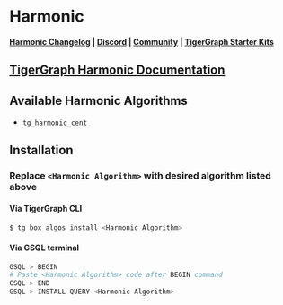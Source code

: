 
# Harmonic

#### [Harmonic Changelog](https://github.com/tigergraph/gsql-graph-algorithms/blob/master/algorithms/Centrality/harmonic/CHANGELOG.md) | [Discord](https://discord.gg/vFbmPyvJJN) | [Community](https://community.tigergraph.com) | [TigerGraph Starter Kits](https://github.com/zrougamed/TigerGraph-Starter-Kits-Parser)

## [TigerGraph Harmonic Documentation](https://docs.tigergraph.com/graph-ml/current/centrality-algorithms/harmonic-centrality)

## Available Harmonic Algorithms 

* [`tg_harmonic_cent`](https://github.com/tigergraph/gsql-graph-algorithms/blob/master/algorithms/Centrality/harmonic/tg_harmonic_cent.gsql)

## Installation 

### Replace `<Harmonic Algorithm>` with desired algorithm listed above 

#### Via TigerGraph CLI

```bash
$ tg box algos install <Harmonic Algorithm>
```

#### Via GSQL terminal

```bash
GSQL > BEGIN
# Paste <Harmonic Algorithm> code after BEGIN command
GSQL > END 
GSQL > INSTALL QUERY <Harmonic Algorithm>
```
